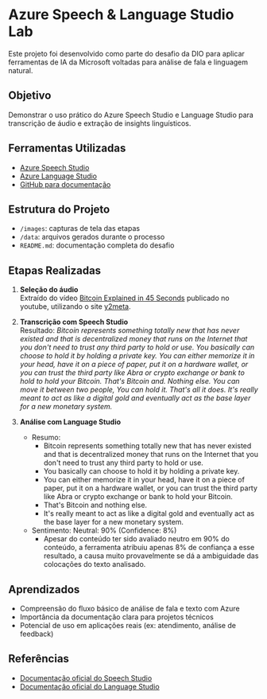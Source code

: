 # Azure Speech & Language Studio Lab

Este projeto foi desenvolvido como parte do desafio da DIO para aplicar ferramentas de IA da Microsoft voltadas para análise de fala e linguagem natural.

## Objetivo

Demonstrar o uso prático do Azure Speech Studio e Language Studio para transcrição de áudio e extração de insights linguísticos.

## Ferramentas Utilizadas

- [Azure Speech Studio](https://speech.microsoft.com/)
- [Azure Language Studio](https://language.azure.com/)
- [GitHub para documentação](https://github.com/)

## Estrutura do Projeto

- `/images`: capturas de tela das etapas
- `/data`: arquivos gerados durante o processo
- `README.md`: documentação completa do desafio

## Etapas Realizadas

1. **Seleção do áudio**  
   Extraído do vídeo [Bitcoin Explained in 45 Seconds](https://www.youtube.com/shorts/kvhjQfqZ4KQ) publicado no youtube, utilizando o site [y2meta](https://y2meta.is/pt34/youtube-to-mp3/).

2. **Transcrição com Speech Studio**  
   Resultado: *Bitcoin represents something totally new that has never existed and that is decentralized money that runs on the Internet that you don't need to trust any third party to hold or use. You basically can choose to hold it by holding a private key. You can either memorize it in your head, have it on a piece of paper, put it on a hardware wallet, or you can trust the third party like Abra or crypto exchange or bank to hold to hold your Bitcoin. That's Bitcoin and. Nothing else. You can move it between two people, You can hold it. That's all it does. It's really meant to act as like a digital gold and eventually act as the base layer for a new monetary system.*

3. **Análise com Language Studio**  
   - Resumo: 
        - Bitcoin represents something totally new that has never existed and that is decentralized money that runs on the Internet that you don't need to trust any third party to hold or use.
        - You basically can choose to hold it by holding a private key.
        - You can either memorize it in your head, have it on a piece of paper, put it on a hardware wallet, or you can trust the third party like Abra or crypto exchange or bank to hold your Bitcoin.
        - That's Bitcoin and nothing else.
        - It's really meant to act as like a digital gold and eventually act as the base layer for a new monetary system.
   - Sentimento: Neutral: 90% (Confidence: 8%)  
        - Apesar do conteúdo ter sido avaliado neutro em 90% do conteúdo, a ferramenta atribuiu apenas 8% de confiança a esse resultado, a causa muito provavelmente se dá a ambiguidade das colocações do texto analisado.

## Aprendizados

- Compreensão do fluxo básico de análise de fala e texto com Azure
- Importância da documentação clara para projetos técnicos
- Potencial de uso em aplicações reais (ex: atendimento, análise de feedback)


## Referências

- [Documentação oficial do Speech Studio](https://learn.microsoft.com/en-us/azure/cognitive-services/speech-service/)
- [Documentação oficial do Language Studio](https://learn.microsoft.com/en-us/azure/cognitive-services/language-service/)